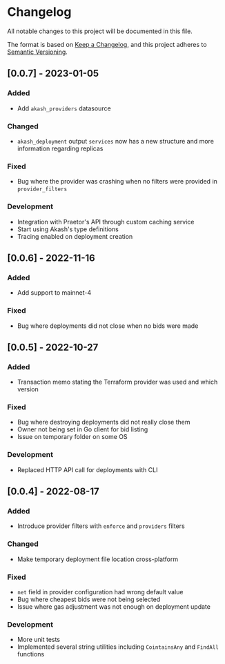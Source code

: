 # Changelog
All notable changes to this project will be documented in this file.

The format is based on [Keep a Changelog](https://keepachangelog.com/en/1.0.0/),
and this project adheres to [Semantic Versioning](https://semver.org/spec/v2.0.0.html).

## [0.0.7] - 2023-01-05
### Added
- Add `akash_providers` datasource
### Changed
- `akash_deployment` output `services` now has a new structure and more information regarding replicas
### Fixed
- Bug where the provider was crashing when no filters were provided in `provider_filters`
### Development
- Integration with Praetor's API through custom caching service
- Start using Akash's type definitions
- Tracing enabled on deployment creation

## [0.0.6] - 2022-11-16
### Added
- Add support to mainnet-4
### Fixed
- Bug where deployments did not close when no bids were made

## [0.0.5] - 2022-10-27
### Added
- Transaction memo stating the Terraform provider was used and which version
### Fixed
- Bug where destroying deployments did not really close them
- Owner not being set in Go client for bid listing
- Issue on temporary folder on some OS
### Development
- Replaced HTTP API call for deployments with CLI

## [0.0.4] - 2022-08-17
### Added
- Introduce provider filters with `enforce` and `providers` filters
### Changed
- Make temporary deployment file location cross-platform
### Fixed
- `net` field in provider configuration had wrong default value
- Bug where cheapest bids were not being selected
- Issue where gas adjustment was not enough on deployment update
### Development
- More unit tests
- Implemented several string utilities including `CointainsAny` and `FindAll` functions
